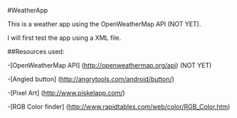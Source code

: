 #WeatherApp

This is a weather app using the OpenWeatherMap API (NOT YET).

I will first test the app using a XML file.

##Resources used:

-[OpenWeatherMap API] (http://openweathermap.org/api) (NOT YET)

-[Angled button] (http://angrytools.com/android/button/)

-[Pixel Art] (http://www.piskelapp.com/)

-[RGB Color finder] (http://www.rapidtables.com/web/color/RGB_Color.htm)
